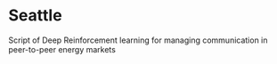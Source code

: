 # Seattle
Script of Deep Reinforcement learning for managing communication in peer-to-peer energy markets

